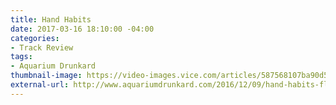 ```yaml
---
title: Hand Habits
date: 2017-03-16 18:10:00 -04:00
categories:
- Track Review
tags:
- Aquarium Drunkard
thumbnail-image: https://video-images.vice.com/articles/587568107ba90d54c7cd1c1f/lede/hand-habits-meg-duffy-1.png
external-url: http://www.aquariumdrunkard.com/2016/12/09/hand-habits-flower-glass/
---
```


